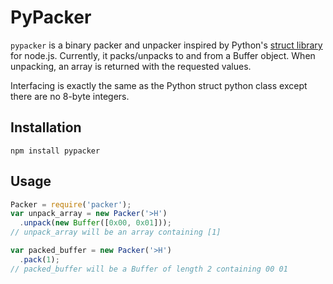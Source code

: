 # PyPacker
`pypacker` is a binary packer and unpacker inspired by Python's [struct
library](http://docs.python.org/library/struct.html) for node.js.
Currently, it packs/unpacks to and from a Buffer object. When unpacking,
an array is returned with the requested values.

Interfacing is exactly the same as the Python struct python class except
there are no 8-byte integers.

## Installation
`npm install pypacker`

## Usage
```JavaScript
Packer = require('packer');
var unpack_array = new Packer('>H')
  .unpack(new Buffer([0x00, 0x01]));
// unpack_array will be an array containing [1]

var packed_buffer = new Packer('>H')
  .pack(1);
// packed_buffer will be a Buffer of length 2 containing 00 01
```
